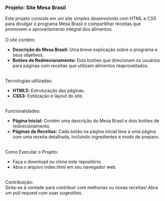 ### <hi>Projeto: Site Mesa Brasil</h1>

Este projeto consiste em um site simples desenvolvido com HTML e CSS para divulgar o programa Mesa Brasil e compartilhar receitas que promovem o aproveitamento integral dos alimentos. 
<br><br>
O site contém:
<ul>
    <li><b>Descrição do Mesa Brasil:</b> Uma breve explicação sobre o programa e seus objetivos.</li>
    <li><b>Botões de Redirecionamento:</b> Dois botões que direcionam os usuários para páginas com receitas que utilizam alimentos reaproveitados.</li>
</ul>
<br>
Tecnologias utilizadas:
<ul>
    <li><b>HTML5:</b> Estruturação das páginas.</li>
    <li><b>CSS3:</b> Estilização e layout do site.</li>
</ul>
<br>
Funcionalidades:
<ul>
    <li><b>Página Inicial:</b> Contém uma descrição do Mesa Brasil e dois botões de redirecionamento.</li>
    <li><b>Páginas de Receitas:</b> Cada botão na página inicial leva a uma página com uma receita detalhada, incluindo ingredientes e modo de preparo.</li>
</ul>
<br>
Como Executar o Projeto:
<ul>
    <li>Faça o download ou clone este repositório.</li>
    <li>Abra o arquivo index.html em seu navegador web.</li>
</ul>
 <br>
Contribuição: <br>
Sinta-se à vontade para contribuir com melhorias ou novas receitas! Abra um pull request com suas sugestões. 
